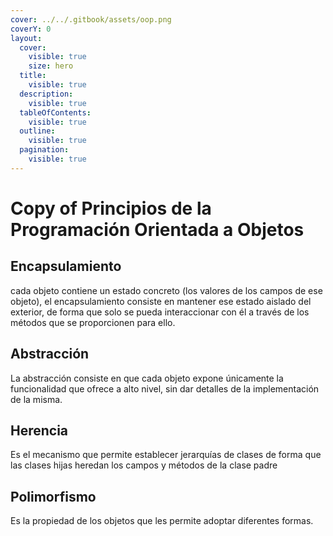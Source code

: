 ```yaml
---
cover: ../../.gitbook/assets/oop.png
coverY: 0
layout:
  cover:
    visible: true
    size: hero
  title:
    visible: true
  description:
    visible: true
  tableOfContents:
    visible: true
  outline:
    visible: true
  pagination:
    visible: true
---
```


# Copy of Principios de la Programación Orientada a Objetos

## Encapsulamiento

cada objeto contiene un estado concreto (los valores de los campos de ese objeto), el encapsulamiento consiste en mantener ese estado aislado del exterior, de forma que solo se pueda interaccionar con él a través de los métodos que se proporcionen para ello.

## Abstracción

La abstracción consiste en que cada objeto expone únicamente la funcionalidad que ofrece a alto nivel, sin dar detalles de la implementación de la misma.

## Herencia

Es el mecanismo que permite establecer jerarquías de clases de forma que las clases hijas heredan los campos y métodos de la clase padre

## Polimorfismo

Es la propiedad de los objetos que les permite adoptar diferentes formas.
